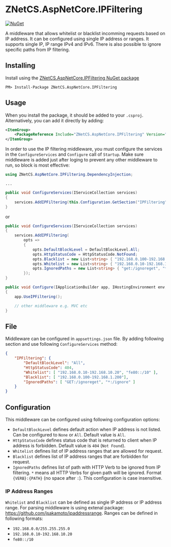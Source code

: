 # ZNetCS.AspNetCore.IPFiltering

[![NuGet](https://img.shields.io/nuget/v/ZNetCS.AspNetCore.IPFiltering.svg)](https://www.nuget.org/packages/ZNetCS.AspNetCore.IPFiltering)

A middleware that allows whitelist or blacklist incomming requests based on IP address. It can be configured using single IP address or ranges.
It supports single IP, IP range IPv4 and IPv6. There is also possible to ignore specific paths from IP filtering.

## Installing 

Install using the [ZNetCS.AspNetCore.IPFiltering NuGet package](https://www.nuget.org/packages/ZNetCS.AspNetCore.IPFiltering)

```
PM> Install-Package ZNetCS.AspNetCore.IPFiltering
```

## Usage 

When you install the package, it should be added to your `.csproj`. Alternatively, you can add it directly by adding:


```xml
<ItemGroup>
    <PackageReference Include="ZNetCS.AspNetCore.IPFiltering" Version="2.2.1" />
</ItemGroup>
```

In order to use the IP filtering middleware, you must configure the services in the `ConfigureServices` and `Configure` call of `Startup`. Make
sure middleware is added just after loging to prevent any other middleware to run, so block is most effective: 

```csharp
using ZNetCS.AspNetCore.IPFiltering.DependencyInjection;
```

```
...
```

```csharp
public void ConfigureServices(IServiceCollection services)
{
    services.AddIPFiltering(this.Configuration.GetSection("IPFiltering"));
}
```
or

```csharp
public void ConfigureServices(IServiceCollection services)
{
    services.AddIPFiltering(
        opts =>
        {
            opts.DefaultBlockLevel = DefaultBlockLevel.All;
            opts.HttpStatusCode = HttpStatusCode.NotFound;
            opts.Blacklist = new List<string> { "192.168.0.100-192.168.1.200" };
            opts.Whitelist = new List<string> { "192.168.0.10-192.168.10.20", "fe80::/10" };
            opts.IgnoredPaths = new List<string> { "get:/ignoreget", "*:/ignore" };
        });
}
```
```csharp
public void Configure(IApplicationBuilder app, IHostingEnvironment env, ILoggerFactory loggerFactory)
{   
    app.UseIPFiltering();

    // other middleware e.g. MVC etc
}
```

## File
Middleware can be configured in `appsettings.json` file. By adding following section and use following `ConfigureServices` method:

```json
{
    "IPFiltering": {
        "DefaultBlockLevel": "All",
        "HttpStatusCode": 404,
        "Whitelist": [ "192.168.0.10-192.168.10.20", "fe80::/10" ],
        "Blacklist": [ "192.168.0.100-192.168.1.200"],
        "IgnoredPaths": [ "GET:/ignoreget", "*:/ignore" ]
    }
}
```

## Configuration
This middleware can be configured using following configuration options:

 * `DefaultBlockLevel` defines default action when IP address is not listed. Can be configured to `None` or `All`. Default value is `All`.
 * `HttpStatusCode` defines status code that is returned to client when IP address is forbidden. Default value is `404` (`Not Found`).
 * `Whitelist` defines list of IP address ranges that are allowed for request.
 * `Blacklist` defines list of IP address ranges that are forbidden for request.
 * `IgnoredPaths` defines list of path with HTTP Verb to be ignored from IP filtering. `*` means all HTTP Verbs for given path will be ignored. Format `{VERB}:{PATH}` (no space after `:`). This configuration is case insensitive.

### IP Address Ranges
`Whitelist` and `Blacklist` can be defined as single IP address or IP address range. For parsing middleware is using extenal 
package: https://github.com/jsakamoto/ipaddressrange. Ranges can be defined in following formats:

 * `192.168.0.0/255.255.255.0`
 * `192.168.0.10-192.168.10.20`
 * `fe80::/10`

